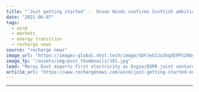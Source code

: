 ```yaml
---
title: "'Just getting started' -  Ocean Winds confirms Scottish ambitions as giant offshore wind farm flows power"
date: "2021-06-07"
tags: 
  - wind
  - markets
  - energy transition
  - recharge news
source: "recharge news"
image_url: "https://images-global.nhst.tech/image/SDFJeG1Ja1hqSEFPS29Qc2VydzM5ZXpCdS93L2g0dEVBd05WYjdFK2lRND0=/nhst/binary/88cded5b7f1cdd3815e08427d0ff95ee"
image_fp: "/assets/img/post_thumbnails/101.jpg"
lead: "Moray East exports first electricity as Engie/EDPR joint venture eyes success in ScotWind and CfD rounds"
article_url: "https://www.rechargenews.com/wind/just-getting-started-ocean-winds-confirms-scottish-ambitions-as-giant-offshore-wind-farm-flows-power/2-1-1021454"
---
```


---
